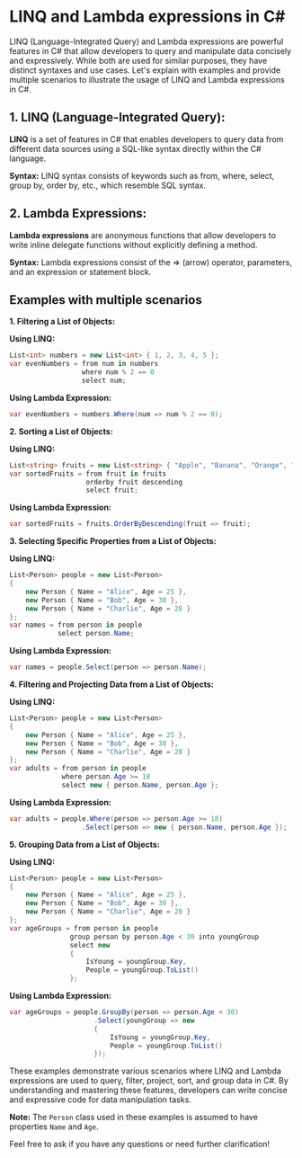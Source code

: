 # LINQ and Lambda expressions in C#
LINQ (Language-Integrated Query) and Lambda expressions are powerful features in C# that allow developers to query and manipulate data concisely and expressively. While both are used for similar purposes, they have distinct syntaxes and use cases. Let's explain with examples and provide multiple scenarios to illustrate the usage of LINQ and Lambda expressions in C#.

## 1. LINQ (Language-Integrated Query):
**LINQ** is a set of features in C# that enables developers to query data from different data sources using a SQL-like syntax directly within the C# language.

**Syntax:** LINQ syntax consists of keywords such as from, where, select, group by, order by, etc., which resemble SQL syntax.

## 2. Lambda Expressions:
**Lambda expressions** are anonymous functions that allow developers to write inline delegate functions without explicitly defining a method.

**Syntax:** Lambda expressions consist of the => (arrow) operator, parameters, and an expression or statement block.

## Examples with multiple scenarios

**1. Filtering a List of Objects:**

**Using LINQ:**
```csharp
List<int> numbers = new List<int> { 1, 2, 3, 4, 5 };
var evenNumbers = from num in numbers
                  where num % 2 == 0
                  select num;
```

**Using Lambda Expression:**
```csharp
var evenNumbers = numbers.Where(num => num % 2 == 0);
```

**2. Sorting a List of Objects:**

**Using LINQ:**
```csharp
List<string> fruits = new List<string> { "Apple", "Banana", "Orange", "Grape" };
var sortedFruits = from fruit in fruits
                   orderby fruit descending
                   select fruit;
```

**Using Lambda Expression:**
```csharp
var sortedFruits = fruits.OrderByDescending(fruit => fruit);
```

**3. Selecting Specific Properties from a List of Objects:**

**Using LINQ:**
```csharp
List<Person> people = new List<Person>
{
    new Person { Name = "Alice", Age = 25 },
    new Person { Name = "Bob", Age = 30 },
    new Person { Name = "Charlie", Age = 28 }
};
var names = from person in people
            select person.Name;
```

**Using Lambda Expression:**
```csharp
var names = people.Select(person => person.Name);
```

**4. Filtering and Projecting Data from a List of Objects:**

**Using LINQ:**
```csharp
List<Person> people = new List<Person>
{
    new Person { Name = "Alice", Age = 25 },
    new Person { Name = "Bob", Age = 30 },
    new Person { Name = "Charlie", Age = 28 }
};
var adults = from person in people
             where person.Age >= 18
             select new { person.Name, person.Age };
```

**Using Lambda Expression:**
```csharp
var adults = people.Where(person => person.Age >= 18)
                  .Select(person => new { person.Name, person.Age });
```

**5. Grouping Data from a List of Objects:**

**Using LINQ:**
```csharp
List<Person> people = new List<Person>
{
    new Person { Name = "Alice", Age = 25 },
    new Person { Name = "Bob", Age = 30 },
    new Person { Name = "Charlie", Age = 28 }
};
var ageGroups = from person in people
               group person by person.Age < 30 into youngGroup
               select new
               {
                   IsYoung = youngGroup.Key,
                   People = youngGroup.ToList()
               };
```

**Using Lambda Expression:**
```csharp
var ageGroups = people.GroupBy(person => person.Age < 30)
                     .Select(youngGroup => new
                     {
                         IsYoung = youngGroup.Key,
                         People = youngGroup.ToList()
                     });
```

These examples demonstrate various scenarios where LINQ and Lambda expressions are used to query, filter, project, sort, and group data in C#. By understanding and mastering these features, developers can write concise and expressive code for data manipulation tasks.

**Note:** The `Person` class used in these examples is assumed to have properties `Name` and `Age`.

Feel free to ask if you have any questions or need further clarification!
